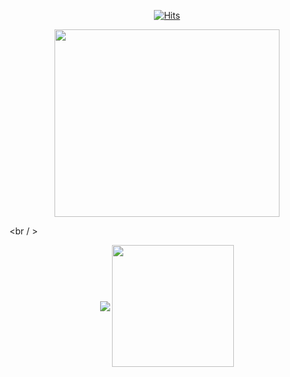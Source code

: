 <div align='center'>
 
  [![Hits](https://hits.seeyoufarm.com/api/count/incr/badge.svg?url=https%3A%2F%2Fgithub.com%2FcodeFabian&count_bg=%23C040F4&title_bg=%23FF7676&icon=mediafire.svg&icon_color=%23E7E7E7&title=TIL+hits&edge_flat=false)](https://hits.seeyoufarm.com)<br />
</div>
<div align='center'>
<!-- here input image  -->
 <img src='https://user-images.githubusercontent.com/46562138/142749686-5a3d1d97-0299-4380-92e5-c63d01a70dc3.png' width='360px' height='300px'/>
</div>

<br / >
<br />

<div align='center' >
  <img src='https://github-readme-stats.vercel.app/api?username=codeFabian&theme=calm&_icons=true' align='center' />
  <img src='https://github-readme-stats.vercel.app/api/top-langs/?username=codeFabian&theme=calm&_icons=true' align='center' height='195px'/>

</div>



<!--
**codeFabian/codeFabian** is a ✨ _special_ ✨ repository because its `README.md` (this file) appears on your GitHub profile.

Here are some ideas to get you started:

- 🔭 I’m currently working on ...
- 🌱 I’m currently learning ...
- 👯 I’m looking to collaborate on ...
- 🤔 I’m looking for help with ...
- 💬 Ask me about ...
- 📫 How to reach me: ...
- 😄 Pronouns: ...
- ⚡ Fun fact: ...
-->
